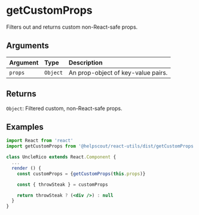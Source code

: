 # getCustomProps

Filters out and returns custom non-React-safe props.

## Arguments

| Argument | Type | Description |
| :--- | :--- | :--- |
| `props` | `Object` | An prop-object of key-value pairs. |

## Returns

`Object`: Filtered custom, non-React-safe props.

## Examples

```jsx
import React from 'react'
import getCustomProps from '@helpscout/react-utils/dist/getCustomProps'

class UncleRico extends React.Component {
  ...
  render () {
    const customProps = {getCustomProps(this.props)}

    const { throwSteak } = customProps

    return throwSteak ? (<div />) : null
  }
}
```

